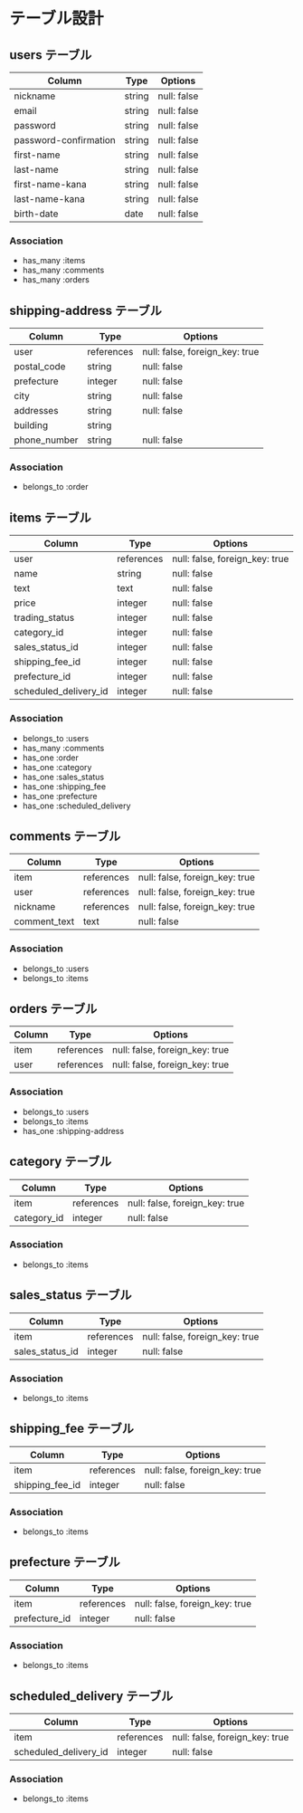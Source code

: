 # テーブル設計

## users テーブル

| Column                | Type     | Options     |
| --------------------- | -------- | ----------- |
| nickname              | string   | null: false |
| email                 | string   | null: false |
| password              | string   | null: false |
| password-confirmation | string   | null: false |
| first-name            | string   | null: false |
| last-name             | string   | null: false |
| first-name-kana       | string   | null: false |
| last-name-kana        | string   | null: false |
| birth-date            | date     | null: false |

### Association

- has_many :items
- has_many :comments
- has_many :orders


## shipping-address テーブル

| Column       | Type       | Options                        |
| ------------ | ---------- | ------------------------------ |
| user         | references | null: false, foreign_key: true |
| postal_code  | string     | null: false                    |
| prefecture   | integer    | null: false                    |
| city         | string     | null: false                    |
| addresses    | string     | null: false                    |
| building     | string     |                                |
| phone_number | string     | null: false                    |

### Association

- belongs_to :order


## items テーブル

| Column                 | Type       | Options                        |
| ---------------------- | ---------- | ------------------------------ |
| user                   | references | null: false, foreign_key: true |
| name                   | string     | null: false                    |
| text                   | text       | null: false                    |
| price                  | integer    | null: false                    |
| trading_status         | integer    | null: false                    |
| category_id            | integer    | null: false                    |
| sales_status_id        | integer    | null: false                    |
| shipping_fee_id        | integer    | null: false                    |
| prefecture_id          | integer    | null: false                    |
| scheduled_delivery_id  | integer    | null: false                    |

### Association

- belongs_to :users
- has_many :comments
- has_one :order
- has_one :category
- has_one :sales_status
- has_one :shipping_fee
- has_one :prefecture
- has_one :scheduled_delivery


## comments テーブル

| Column       | Type       | Options                        |
| ------------ | ---------- | ------------------------------ |
| item         | references | null: false, foreign_key: true |
| user         | references | null: false, foreign_key: true |
| nickname     | references | null: false, foreign_key: true |
| comment_text | text       | null: false                    |

### Association

- belongs_to :users
- belongs_to :items


## orders テーブル

| Column | Type       | Options                        |
| ------ | ---------- | ------------------------------ |
| item   | references | null: false, foreign_key: true |
| user   | references | null: false, foreign_key: true |

### Association

- belongs_to :users
- belongs_to :items
- has_one :shipping-address


## category テーブル

| Column        | Type       | Options                        |
| ------------- | ---------- | ------------------------------ |
| item          | references | null: false, foreign_key: true |
| category_id   | integer    | null: false                    |

### Association

- belongs_to :items


## sales_status テーブル

| Column          | Type       | Options                        |
| --------------- | ---------- | ------------------------------ |
| item            | references | null: false, foreign_key: true |
| sales_status_id | integer    | null: false                  |

### Association

- belongs_to :items


## shipping_fee テーブル

| Column          | Type       | Options                        |
| --------------- | ---------- | ------------------------------ |
| item            | references | null: false, foreign_key: true |
| shipping_fee_id | integer    | null: false                  |

### Association

- belongs_to :items


## prefecture テーブル

| Column        | Type       | Options                        |
| ------------- | ---------- | ------------------------------ |
| item          | references | null: false, foreign_key: true |
| prefecture_id | integer    | null: false                  |

### Association

- belongs_to :items


## scheduled_delivery テーブル

| Column                | Type       | Options                        |
| --------------------- | ---------- | ------------------------------ |
| item                  | references | null: false, foreign_key: true |
| scheduled_delivery_id | integer    | null: false                    |

### Association

- belongs_to :items